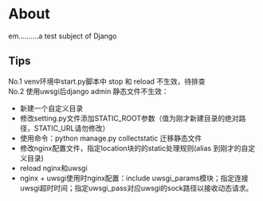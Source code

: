 # About
em..........a test subject of Django
## Tips
No.1 venv环境中start.py脚本中 stop 和 reload 不生效，待排查<br>
No.2 使用uwsgi后django admin 静态文件不生效：<br>
* 新建一个自定义目录<br>
* 修改setting.py文件添加STATIC_ROOT参数（值为刚才新建目录的绝对路径，STATIC_URL请勿修改）<br>
* 使用命令：python manage.py collectstatic 迁移静态文件<br>
* 修改nginx配置文件，指定location块的的static处理规则(alias 到刚才的自定义目录)<br>
* reload nginx和uwsgi<br>
* nginx + uwsgi使用时nginx配置：include uwsgi_params模块；指定连接uwsgi超时时间；指定uwsgi_pass对应uwsgi的sock路径以接收动态请求。
